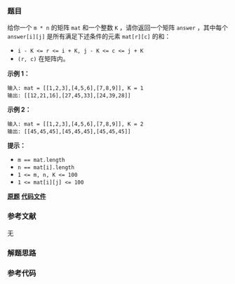 ### 题目
给你一个 `m * n` 的矩阵 `mat` 和一个整数 `K` ，请你返回一个矩阵 `answer` ，其中每个 `answer[i][j]`
是所有满足下述条件的元素 `mat[r][c]` 的和：

  * `i - K <= r <= i + K, j - K <= c <= j + K` 
  * `(r, c)` 在矩阵内。



**示例 1：**

    
    
    输入: mat = [[1,2,3],[4,5,6],[7,8,9]], K = 1
    输出: [[12,21,16],[27,45,33],[24,39,28]]
    

**示例 2：**

    
    
    输入: mat = [[1,2,3],[4,5,6],[7,8,9]], K = 2
    输出: [[45,45,45],[45,45,45],[45,45,45]]
    



**提示：**

  * `m == mat.length`
  * `n == mat[i].length`
  * `1 <= m, n, K <= 100`
  * `1 <= mat[i][j] <= 100`

 **[原题](https://leetcode-cn.com/problems/matrix-block-sum/)**    **[代码文件]()**


### 参考文献
无

### 解题思路




### 参考代码

```go


```




